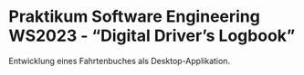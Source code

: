 # Praktikum Software Engineering WS2023 - “Digital Driver’s Logbook”

Entwicklung eines Fahrtenbuches als Desktop-Applikation.



